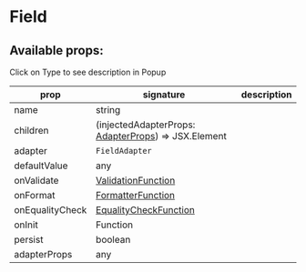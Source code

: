 # Field

## Available props:
<p class="category">Click on Type to see description in Popup</p>

| prop            | signature | description |
| --------------- | --- | --- |
| name            | string |
| children        | (injectedAdapterProps: [AdapterProps][AdapterProps]) => JSX.Element |
| adapter         | `FieldAdapter` |
| defaultValue    | any |
| onValidate      | [ValidationFunction][ValidationFunction] |
| onFormat        | [FormatterFunction][FormatterFunction] |
| onEqualityCheck | [EqualityCheckFunction][EqualityCheckFunction] |
| onInit          | Function |
| persist         | boolean |
| adapterProps    | any |

[EqualityCheckFunction]: ./types/EqualityCheckFunction
[FormatterFunction]: ./types/FormatterFunction
[ValidationFunction]: ./types/ValidationFunction
[AdapterProps]: ./types/AdapterProps
